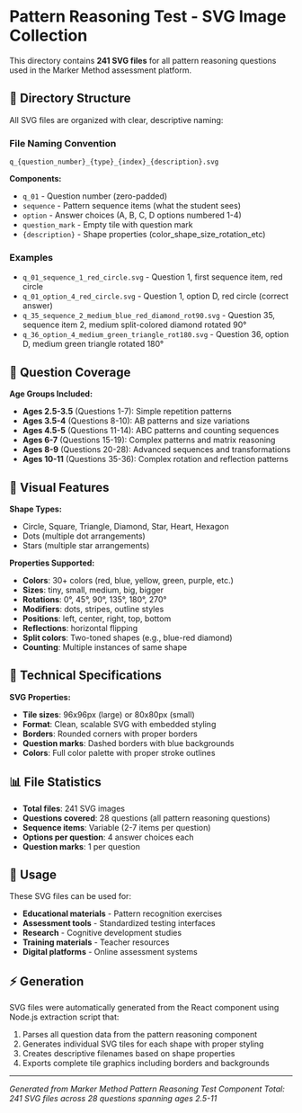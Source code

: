 # Pattern Reasoning Test - SVG Image Collection

This directory contains **241 SVG files** for all pattern reasoning questions used in the Marker Method assessment platform.

## 📁 Directory Structure

All SVG files are organized with clear, descriptive naming:

### File Naming Convention

```
q_{question_number}_{type}_{index}_{description}.svg
```

**Components:**
- `q_01` - Question number (zero-padded)
- `sequence` - Pattern sequence items (what the student sees)
- `option` - Answer choices (A, B, C, D options numbered 1-4)  
- `question_mark` - Empty tile with question mark
- `{description}` - Shape properties (color_shape_size_rotation_etc)

### Examples

- `q_01_sequence_1_red_circle.svg` - Question 1, first sequence item, red circle
- `q_01_option_4_red_circle.svg` - Question 1, option D, red circle (correct answer)
- `q_35_sequence_2_medium_blue_red_diamond_rot90.svg` - Question 35, sequence item 2, medium split-colored diamond rotated 90°
- `q_36_option_4_medium_green_triangle_rot180.svg` - Question 36, option D, medium green triangle rotated 180°

## 🎯 Question Coverage

**Age Groups Included:**
- **Ages 2.5-3.5** (Questions 1-7): Simple repetition patterns
- **Ages 3.5-4** (Questions 8-10): AB patterns and size variations  
- **Ages 4.5-5** (Questions 11-14): ABC patterns and counting sequences
- **Ages 6-7** (Questions 15-19): Complex patterns and matrix reasoning
- **Ages 8-9** (Questions 20-28): Advanced sequences and transformations
- **Ages 10-11** (Questions 35-36): Complex rotation and reflection patterns

## 🎨 Visual Features

**Shape Types:**
- Circle, Square, Triangle, Diamond, Star, Heart, Hexagon
- Dots (multiple dot arrangements)
- Stars (multiple star arrangements) 

**Properties Supported:**
- **Colors**: 30+ colors (red, blue, yellow, green, purple, etc.)
- **Sizes**: tiny, small, medium, big, bigger
- **Rotations**: 0°, 45°, 90°, 135°, 180°, 270°
- **Modifiers**: dots, stripes, outline styles
- **Positions**: left, center, right, top, bottom
- **Reflections**: horizontal flipping
- **Split colors**: Two-toned shapes (e.g., blue-red diamond)
- **Counting**: Multiple instances of same shape

## 🔧 Technical Specifications

**SVG Properties:**
- **Tile sizes**: 96x96px (large) or 80x80px (small)
- **Format**: Clean, scalable SVG with embedded styling
- **Borders**: Rounded corners with proper borders
- **Question marks**: Dashed borders with blue backgrounds
- **Colors**: Full color palette with proper stroke outlines

## 📊 File Statistics

- **Total files**: 241 SVG images
- **Questions covered**: 28 questions (all pattern reasoning questions)
- **Sequence items**: Variable (2-7 items per question)
- **Options per question**: 4 answer choices each
- **Question marks**: 1 per question

## 🚀 Usage

These SVG files can be used for:
- **Educational materials** - Pattern recognition exercises
- **Assessment tools** - Standardized testing interfaces  
- **Research** - Cognitive development studies
- **Training materials** - Teacher resources
- **Digital platforms** - Online assessment systems

## ⚡ Generation

SVG files were automatically generated from the React component using Node.js extraction script that:
1. Parses all question data from the pattern reasoning component
2. Generates individual SVG tiles for each shape with proper styling
3. Creates descriptive filenames based on shape properties
4. Exports complete tile graphics including borders and backgrounds

---

*Generated from Marker Method Pattern Reasoning Test Component*
*Total: 241 SVG files across 28 questions spanning ages 2.5-11*
